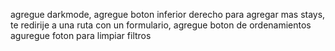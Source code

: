agregue darkmode,
agregue boton inferior derecho para agregar mas stays, te redirije a una ruta con un formulario,
agregue boton de ordenamientos
aguregue foton para limpiar filtros
